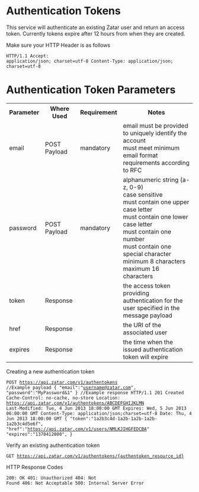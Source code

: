 

# Authentication Tokens

This service will authenticate an existing Zatar user and return an access token. Currently tokens expire after 12 hours from when they are created.

Make sure your HTTP Header is as follows<pre><code>HTTP/1.1
Accept: application/json; charset=utf-8
Content-Type: application/json; charset=utf-8
</pre></code>

# Authentication Token Parameters
<table>
  <tr>
    <th>Parameter</th>
    <th>Where Used</th>
    <th>Requirement</th>
    <th>Notes</th>
  </tr>
  <tr>
    <td>email</td>
    <td>POST Payload</td>
    <td>mandatory</td>
    <td>email must be provided to uniquely identify the account<br>must meet minimum email format requirements according to RFC</td>
  </tr>
  <tr>
    <td>password</td>
    <td>POST Payload</td>
    <td>mandatory</td>
    <td>alphanumeric string (a-z, 0-9)<br>case sensitive<br>must contain one upper case letter<br>must contain one lower case letter<br>must contain one number<br>must contain one special character<br>minimum 8 characters<br>maximum 16 characters</td>
  </tr>
  <tr>
    <td>token</td>
    <td>Response</td>
    <td></td>
    <td>the access token providing authentication for the user specified in the message payload</td>
  </tr>
  <tr>
    <td>href</td>
    <td>Response</td>
    <td></td>
    <td>the URI of the associated user</td>
  </tr>
  <tr>
    <td>expires</td>
    <td>Response</td>
    <td></td>
    <td>the time when the issued authentication token will expire</td>
  </tr>
</table>


Creating a new authentication token <pre><code>POST https://api.zatar.com/v1/authentokens
//Example payload
{
   "email":"username@zatar.com",
   "password":"MyPassword&1"
}
//Example response
HTTP/1.1 201 Created
Cache-Control: no-cache, no-store
Location: https://api.zatar.com/v1/authentokens/ABCDEFGHIJKLMN
Last-Modified: Tue, 4 Jun 2013 18:00:00 GMT
Expires: Wed, 5 Jun 2013 06:00:00 GMT
Content-Type: application/json;charset=utf-8
Date: Thu, 4 Jun 2013 18:00:00 GMT
{
   "token":"1a2b3c4d-1a2b-1a2b-1a2b-1a2b3c4d5e6f",
   "href":"https://api.zatar.com/v1/users/NMLKJIHGFEDCBA"
   "expires":"1370412000",
}
</code></pre>

Verify an existing authentication token<pre><code>GET https://api.zatar.com/v1/authentokens/{authentoken_resource_id}</pre></code>

HTTP Response Codes<pre><code>200: OK
401: Unauthorized
404: Not Found
406: Not Acceptable
500: Internal Server Error
</pre></code>
